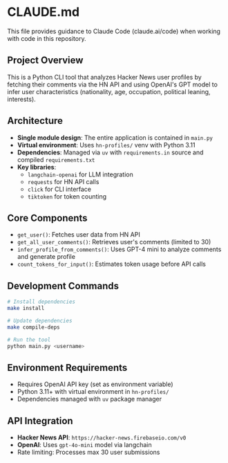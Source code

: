 # CLAUDE.md

This file provides guidance to Claude Code (claude.ai/code) when working with code in this repository.

## Project Overview

This is a Python CLI tool that analyzes Hacker News user profiles by fetching their comments via the HN API and using OpenAI's GPT model to infer user characteristics (nationality, age, occupation, political leaning, interests).

## Architecture

- **Single module design**: The entire application is contained in `main.py`
- **Virtual environment**: Uses `hn-profiles/` venv with Python 3.11
- **Dependencies**: Managed via `uv` with `requirements.in` source and compiled `requirements.txt`
- **Key libraries**: 
  - `langchain-openai` for LLM integration
  - `requests` for HN API calls  
  - `click` for CLI interface
  - `tiktoken` for token counting

## Core Components

- `get_user()`: Fetches user data from HN API
- `get_all_user_comments()`: Retrieves user's comments (limited to 30)
- `infer_profile_from_comments()`: Uses GPT-4 mini to analyze comments and generate profile
- `count_tokens_for_input()`: Estimates token usage before API calls

## Development Commands

```bash
# Install dependencies
make install

# Update dependencies
make compile-deps

# Run the tool
python main.py <username>
```

## Environment Requirements

- Requires OpenAI API key (set as environment variable)
- Python 3.11+ with virtual environment in `hn-profiles/`
- Dependencies managed with `uv` package manager

## API Integration

- **Hacker News API**: `https://hacker-news.firebaseio.com/v0`
- **OpenAI**: Uses `gpt-4o-mini` model via langchain
- Rate limiting: Processes max 30 user submissions